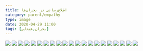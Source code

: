 ```yaml
---
title: اطلاع‌رسانی در بحران‌ها
category: parent/empathy
type: image
date: 2020-04-29 11:00
tags: [بحران,همدلی]
---
```


![](../../static/images/crisis-awareness-1.webp)
![](../../static/images/crisis-awareness-2.webp)
![](../../static/images/crisis-awareness-3.webp)
![](../../static/images/crisis-awareness-4.webp)
![](../../static/images/crisis-awareness-5.webp)
![](../../static/images/crisis-awareness-6.webp)
![](../../static/images/crisis-awareness-7.webp)
![](../../static/images/crisis-awareness-8.webp)
![](../../static/images/crisis-awareness-9.webp)
![](../../static/images/crisis-awareness-10.webp)
![](../../static/images/crisis-awareness-11.webp)
![](../../static/images/crisis-awareness-12.webp)
![](../../static/images/crisis-awareness-13.webp)
![](../../static/images/crisis-awareness-14.webp)
![](../../static/images/crisis-awareness-15.webp)
![](../../static/images/crisis-awareness-16.webp)
![](../../static/images/crisis-awareness-17.webp)
![](../../static/images/crisis-awareness-18.webp)
![](../../static/images/crisis-awareness-19.webp)
![](../../static/images/crisis-awareness-20.webp)
![](../../static/images/crisis-awareness-21.webp)
